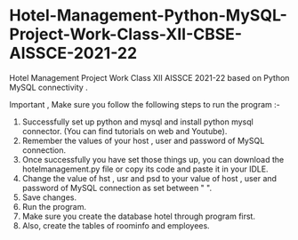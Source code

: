 # Hotel-Management-Python-MySQL-Project-Work-Class-XII-CBSE-AISSCE-2021-22
Hotel Management Project Work Class XII AISSCE 2021-22 based on Python MySQL connectivity .

Important , Make sure you follow the following steps to run the program :-
1. Successfully set up python and mysql and install python mysql connector. (You can find tutorials on web and Youtube).
2. Remember the values of your host , user and password of MySQL connection.
3. Once successfully you have set those things up, you can download the hotelmanagement.py file or copy its code and paste it in your IDLE. 
4. Change the value of hst , usr and psd to your value of host , user and password of MySQL connection as set between " ".
5. Save changes.
6. Run the program.
7. Make sure you create the database hotel through program first.
8. Also, create the tables of roominfo and employees.
